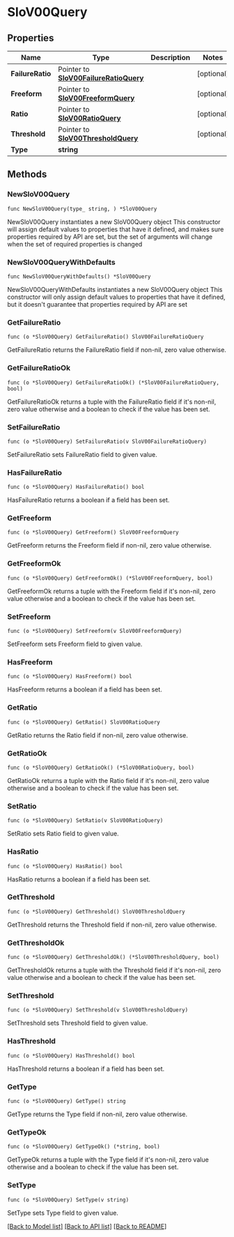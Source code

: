 # SloV00Query

## Properties

Name | Type | Description | Notes
------------ | ------------- | ------------- | -------------
**FailureRatio** | Pointer to [**SloV00FailureRatioQuery**](SloV00FailureRatioQuery.md) |  | [optional] 
**Freeform** | Pointer to [**SloV00FreeformQuery**](SloV00FreeformQuery.md) |  | [optional] 
**Ratio** | Pointer to [**SloV00RatioQuery**](SloV00RatioQuery.md) |  | [optional] 
**Threshold** | Pointer to [**SloV00ThresholdQuery**](SloV00ThresholdQuery.md) |  | [optional] 
**Type** | **string** |  | 

## Methods

### NewSloV00Query

`func NewSloV00Query(type_ string, ) *SloV00Query`

NewSloV00Query instantiates a new SloV00Query object
This constructor will assign default values to properties that have it defined,
and makes sure properties required by API are set, but the set of arguments
will change when the set of required properties is changed

### NewSloV00QueryWithDefaults

`func NewSloV00QueryWithDefaults() *SloV00Query`

NewSloV00QueryWithDefaults instantiates a new SloV00Query object
This constructor will only assign default values to properties that have it defined,
but it doesn't guarantee that properties required by API are set

### GetFailureRatio

`func (o *SloV00Query) GetFailureRatio() SloV00FailureRatioQuery`

GetFailureRatio returns the FailureRatio field if non-nil, zero value otherwise.

### GetFailureRatioOk

`func (o *SloV00Query) GetFailureRatioOk() (*SloV00FailureRatioQuery, bool)`

GetFailureRatioOk returns a tuple with the FailureRatio field if it's non-nil, zero value otherwise
and a boolean to check if the value has been set.

### SetFailureRatio

`func (o *SloV00Query) SetFailureRatio(v SloV00FailureRatioQuery)`

SetFailureRatio sets FailureRatio field to given value.

### HasFailureRatio

`func (o *SloV00Query) HasFailureRatio() bool`

HasFailureRatio returns a boolean if a field has been set.

### GetFreeform

`func (o *SloV00Query) GetFreeform() SloV00FreeformQuery`

GetFreeform returns the Freeform field if non-nil, zero value otherwise.

### GetFreeformOk

`func (o *SloV00Query) GetFreeformOk() (*SloV00FreeformQuery, bool)`

GetFreeformOk returns a tuple with the Freeform field if it's non-nil, zero value otherwise
and a boolean to check if the value has been set.

### SetFreeform

`func (o *SloV00Query) SetFreeform(v SloV00FreeformQuery)`

SetFreeform sets Freeform field to given value.

### HasFreeform

`func (o *SloV00Query) HasFreeform() bool`

HasFreeform returns a boolean if a field has been set.

### GetRatio

`func (o *SloV00Query) GetRatio() SloV00RatioQuery`

GetRatio returns the Ratio field if non-nil, zero value otherwise.

### GetRatioOk

`func (o *SloV00Query) GetRatioOk() (*SloV00RatioQuery, bool)`

GetRatioOk returns a tuple with the Ratio field if it's non-nil, zero value otherwise
and a boolean to check if the value has been set.

### SetRatio

`func (o *SloV00Query) SetRatio(v SloV00RatioQuery)`

SetRatio sets Ratio field to given value.

### HasRatio

`func (o *SloV00Query) HasRatio() bool`

HasRatio returns a boolean if a field has been set.

### GetThreshold

`func (o *SloV00Query) GetThreshold() SloV00ThresholdQuery`

GetThreshold returns the Threshold field if non-nil, zero value otherwise.

### GetThresholdOk

`func (o *SloV00Query) GetThresholdOk() (*SloV00ThresholdQuery, bool)`

GetThresholdOk returns a tuple with the Threshold field if it's non-nil, zero value otherwise
and a boolean to check if the value has been set.

### SetThreshold

`func (o *SloV00Query) SetThreshold(v SloV00ThresholdQuery)`

SetThreshold sets Threshold field to given value.

### HasThreshold

`func (o *SloV00Query) HasThreshold() bool`

HasThreshold returns a boolean if a field has been set.

### GetType

`func (o *SloV00Query) GetType() string`

GetType returns the Type field if non-nil, zero value otherwise.

### GetTypeOk

`func (o *SloV00Query) GetTypeOk() (*string, bool)`

GetTypeOk returns a tuple with the Type field if it's non-nil, zero value otherwise
and a boolean to check if the value has been set.

### SetType

`func (o *SloV00Query) SetType(v string)`

SetType sets Type field to given value.



[[Back to Model list]](../README.md#documentation-for-models) [[Back to API list]](../README.md#documentation-for-api-endpoints) [[Back to README]](../README.md)


